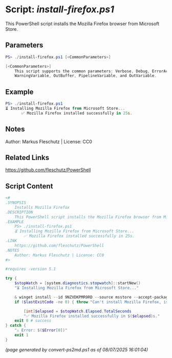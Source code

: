 Script: *install-firefox.ps1*
========================

This PowerShell script installs the Mozilla Firefox browser from Microsoft Store.

Parameters
----------
```powershell
PS> ./install-firefox.ps1 [<CommonParameters>]

[<CommonParameters>]
    This script supports the common parameters: Verbose, Debug, ErrorAction, ErrorVariable, WarningAction, 
    WarningVariable, OutBuffer, PipelineVariable, and OutVariable.
```

Example
-------
```powershell
PS> ./install-firefox.ps1
⏳ Installing Mozilla Firefox from Microsoft Store...
       ✅ Mozilla Firefox installed successfully in 25s.

```

Notes
-----
Author: Markus Fleschutz | License: CC0

Related Links
-------------
https://github.com/fleschutz/PowerShell

Script Content
--------------
```powershell
<#
.SYNOPSIS
	Installs Mozilla Firefox
.DESCRIPTION
	This PowerShell script installs the Mozilla Firefox browser from Microsoft Store.
.EXAMPLE
	PS> ./install-firefox.ps1
	⏳ Installing Mozilla Firefox from Microsoft Store...
        ✅ Mozilla Firefox installed successfully in 25s.
.LINK
	https://github.com/fleschutz/PowerShell
.NOTES
	Author: Markus Fleschutz | License: CC0
#>

#requires -version 5.1

try {
	$stopWatch = [system.diagnostics.stopwatch]::startNew()
	"⏳ Installing Mozilla Firefox from Microsoft Store..."

	& winget install --id 9NZVDKPMR9RD --source msstore --accept-package-agreements --accept-source-agreements
	if ($lastExitCode -ne 0) { throw "Can't install Mozilla Firefox, is it already installed?" }

        [int]$elapsed = $stopWatch.Elapsed.TotalSeconds
        "✅ Mozilla Firefox installed successfully in $($elapsed)s."
	exit 0 # success
} catch {
	"⚠️ Error: $($Error[0])"
	exit 1
}
```

*(page generated by convert-ps2md.ps1 as of 08/07/2025 16:01:04)*
